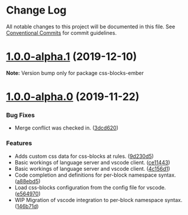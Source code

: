 # Change Log

All notable changes to this project will be documented in this file.
See [Conventional Commits](https://conventionalcommits.org) for commit guidelines.

# [1.0.0-alpha.1](https://github.com/LinkedIn/css-blocks/compare/v1.0.0-alpha.0...v1.0.0-alpha.1) (2019-12-10)

**Note:** Version bump only for package css-blocks-ember





# [1.0.0-alpha.0](https://github.com/LinkedIn/css-blocks/compare/v0.24.0...v1.0.0-alpha.0) (2019-11-22)


### Bug Fixes

* Merge conflict was checked in. ([3dcd620](https://github.com/LinkedIn/css-blocks/commit/3dcd620))


### Features

* Adds custom css data for css-blocks at rules. ([9d230d5](https://github.com/LinkedIn/css-blocks/commit/9d230d5))
* Basic workings of language server and vscode client. ([ce11443](https://github.com/LinkedIn/css-blocks/commit/ce11443))
* Basic workings of language server and vscode client. ([4c156d1](https://github.com/LinkedIn/css-blocks/commit/4c156d1))
* Code completion and definitions for per-block namespace syntax. ([a88ebd5](https://github.com/LinkedIn/css-blocks/commit/a88ebd5))
* Load css-blocks configuration from the config file for vscode. ([e564970](https://github.com/LinkedIn/css-blocks/commit/e564970))
* WIP Migration of vscode integration to per-block namespace syntax. ([146b71d](https://github.com/LinkedIn/css-blocks/commit/146b71d))
